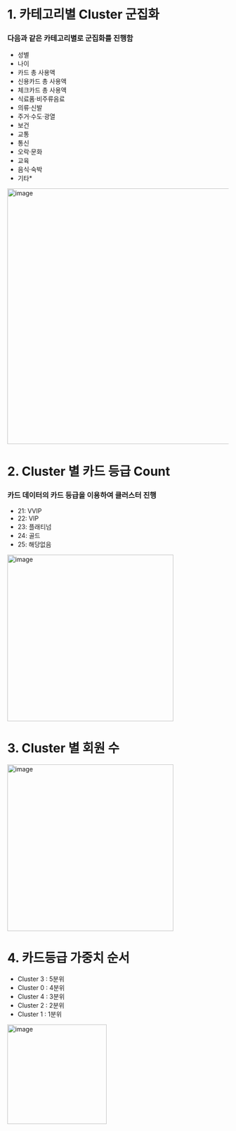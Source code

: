 # 1. 카테고리별 Cluster 군집화
### 다음과 같은 카테고리별로 군집화를 진행함 
- 성별
- 나이
- 카드 총 사용액
- 신용카드 총 사용액
- 체크카드 총 사용액
- 식료품·비주류음료
- 의류·신발
- 주거·수도·광열
- 보건
- 교통
- 통신
- 오락·문화
- 교육
- 음식·숙박
- 기타*

<img width="580" alt="image" src="https://github.com/user-attachments/assets/adc381cd-fd94-4200-a75c-3529269f8e36">

# 2. Cluster 별 카드 등급 Count
### 카드 데이터의 카드 등급을 이용하여 클러스터 진행
- 21: VVIP
- 22: VIP
- 23: 플래티넘
- 24: 골드
- 25: 해당없음 

<img width="378" alt="image" src="https://github.com/user-attachments/assets/baaa7ea2-6f43-4423-b449-a67459bce801">

# 3. Cluster 별 회원 수


<img width="378" alt="image" src="https://github.com/user-attachments/assets/a221a707-d196-4f04-bdfa-997f9a9a600d">

# 4. 카드등급 가중치 순서

- Cluster 3 : 5분위
- Cluster 0 : 4분위
- Cluster 4 : 3분위
- Cluster 2 : 2분위
- Cluster 1 : 1분위

<img width="226" alt="image" src="https://github.com/user-attachments/assets/85e6b22f-940a-4308-bbfb-462901b07b96">
